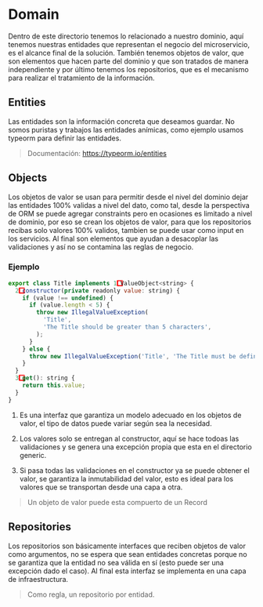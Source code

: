 # Domain

Dentro de este directorio tenemos lo relacionado a nuestro dominio, aquí tenemos nuestras entidades que representan el negocio del microservicio, es el alcance final de la solución.  También tenemos objetos de valor, que son elementos que hacen parte del dominio y que son tratados de manera independiente y por último tenemos los repositorios, que es el mecanismo para realizar el tratamiento de la información. 

## Entities

Las entidades son la información concreta que deseamos guardar. No somos puristas y trabajos las entidades anímicas, como ejemplo usamos typeorm para definir las entidades. 

> Documentación: https://typeorm.io/entities

## Objects

Los objetos de valor se usan para permitir desde el nivel del dominio dejar las entidades 100% validas a nivel del dato, como tal, desde la perspectiva de ORM se puede agregar constraints pero en ocasiones es limitado a nivel de dominio, por eso se crean los objetos de valor, para que los repositorios recibas solo valores 100% validos, tambien se puede usar como input en los servicios. Al final son elementos que ayudan a desacoplar las validaciones y así no se contamina las reglas de negocio.  

### Ejemplo
```js
export class Title implements 1️⃣ ValueObject<string> {
  2️⃣ constructor(private readonly value: string) {
    if (value !== undefined) {
      if (value.length < 5) {
        throw new IllegalValueException(
          'Title',
          'The Title should be greater than 5 characters',
        );
      }
    } else {
      throw new IllegalValueException('Title', 'The Title must be defined');
    }
  }
  3️⃣ get(): string {
    return this.value;
  }
}
```

1. Es una interfaz que garantiza un modelo adecuado en los objetos de valor, el tipo de datos puede variar según sea la necesidad. 

2. Los valores solo se entregan al constructor, aquí se hace todoas las validaciones y se genera una excepción propia que esta en el directorio generic.

3. Si pasa todas las validaciones en el constructor ya se puede obtener el valor, se garantiza la inmutabilidad del valor, esto es ideal para los valores que se transportan desde una capa a otra. 

> Un objeto de valor puede esta compuerto de un Record

## Repositories

Los repositorios son básicamente interfaces que reciben objetos de valor como argumentos, no se espera que sean entidades concretas porque no se garantiza que la entidad no sea válida en sí (esto puede ser una excepción dado el caso). Al final esta interfaz se implementa en una capa de infraestructura.

> Como regla, un repositorio por entidad. 